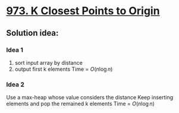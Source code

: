 # [973. K Closest Points to Origin](https://leetcode.com/problems/k-closest-points-to-origin/)

## Solution idea:

### Idea 1
1) sort input array by distance
2) output first k elements
Time = $O(n\log n)$

### Idea 2
Use a max-heap whose value considers the distance
Keep inserting elements and pop the remained k elements
Time = $O(n\log n)$
